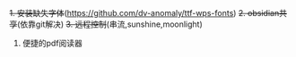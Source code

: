 ~~1. 安装缺失字体~~(https://github.com/dv-anomaly/ttf-wps-fonts)
~~2. obsidian共享~~(依靠git解决)
~~3. 远程控制~~(串流,sunshine,moonlight)
1. 便捷的pdf阅读器 


